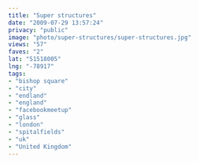 ```yaml
---
title: "Super structures"
date: "2009-07-29 13:57:24"
privacy: "public"
image: "photo/super-structures/super-structures.jpg"
views: "57"
faves: "2"
lat: "51518005"
lng: "-78917"
tags:
- "bishop square"
- "city"
- "endland"
- "england"
- "facebookmeetup"
- "glass"
- "london"
- "spitalfields"
- "uk"
- "United Kingdom"
---
```

<a href="/photos/2009/07/29/super-structures" rel="nofollow"></a>
